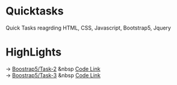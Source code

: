 # Quicktasks
Quick Tasks reagrding HTML, CSS, Javascript, Bootstrap5, Jquery


# HighLights

-> <a href="https://bhavya0304.github.io/Quicktasks/Bootstrap5/Task-2/">Boostrap5/Task-2</a> &nbsp <a href=" https://github.com/Bhavya0304/Quicktasks/tree/main/Bootstrap5/Task-2">Code Link</a><br>
-> <a href="https://bhavya0304.github.io/Quicktasks/Bootstrap5/Task-3/">Boostrap5/Task-3</a> &nbsp <a href=" https://github.com/Bhavya0304/Quicktasks/tree/main/Bootstrap5/Task-3">Code Link</a>
